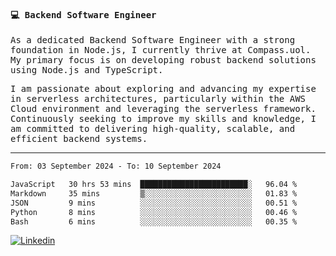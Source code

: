 
<samp>
  
#### 💻 Backend Software Engineer

As a dedicated Backend Software Engineer with a strong foundation in Node.js, I currently thrive at Compass.uol. My primary focus is on developing robust backend solutions using Node.js and TypeScript.

I am passionate about exploring and advancing my expertise in serverless architectures, particularly within the AWS Cloud environment and leveraging the serverless framework. Continuously seeking to improve my skills and knowledge, I am committed to delivering high-quality, scalable, and efficient backend systems.

---

<!--START_SECTION:waka-->

```txt
From: 03 September 2024 - To: 10 September 2024

JavaScript   30 hrs 53 mins  ████████████████████████░   96.04 %
Markdown     35 mins         ▒░░░░░░░░░░░░░░░░░░░░░░░░   01.83 %
JSON         9 mins          ░░░░░░░░░░░░░░░░░░░░░░░░░   00.51 %
Python       8 mins          ░░░░░░░░░░░░░░░░░░░░░░░░░   00.46 %
Bash         6 mins          ░░░░░░░░░░░░░░░░░░░░░░░░░   00.35 %
```

<!--END_SECTION:waka-->
  
</samp>

[![Linkedin](https://img.shields.io/badge/-Mateus%20Garcia-c080ff?style=flat-square&logo=Linkedin&logoColor=white&link=https://www.linkedin.com/in/mpgxc)](https://www.linkedin.com/in/mateusogarcia) 
